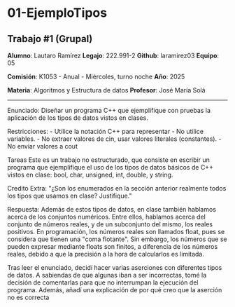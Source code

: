 # 01-EjemploTipos

Trabajo #1 (Grupal)
---

**Alumno**: Lautaro Ramírez
**Legajo**: 222.991-2
**Github**: laramirez03
**Equipo**: 05

**Comisión**: K1053 - Anual - Miércoles, turno noche
**Año**: 2025

**Materia**: Algoritmos y Estructura de datos
**Profesor**: José María Solá

---

Enunciado: Diseñar un programa C++ que ejemplifique con pruebas la aplicación de los tipos
de datos vistos en clases.

Restricciones:
    - Utilice la notación C++ para representar
    - No utilice variables.
    - No extraer valores de cin, usar valores literales (constantes).
    - No enviar valores a cout

Tareas
Este es un trabajo no estructurado, que consiste en escribir un programa que
ejemplifique el uso de los tipos de datos básicos de C++ vistos en clase: bool,
char, unsigned, int, double, y string.

Credito Extra: "¿Son los enumerados en la sección anterior realmente
todos los tipos que usamos en clase? Justifique."

Respuesta: Además de estos tipos de datos, en clase también hablamos acerca de los conjuntos numéricos. Entre ellos, hablamos acerca
del conjunto de números reales, y de un subconjunto del mismo, los reales positivos. En programación, los números reales son llamados
float, pues se considera que tienen una "coma flotante". Sin embargo, los números que se pueden expresar mediante floats son finitos,
a diferencia de los números reales, debido a que la precisión a la hora de calcularlos es limitada.


Tras leer el enunciado, decidí hacer varias aserciones con diferentes tipos de datos. A sabiendas de que algunas iban a ser incorrectas,
tomé la decisión de comentarlas para que no interrumpan la ejecución del programa. Además, añadí una explicación de por qué creo que
la aserción no es correcta